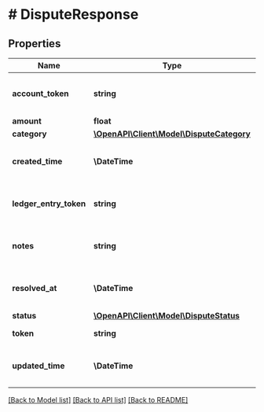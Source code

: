 # # DisputeResponse

## Properties

Name | Type | Description | Notes
------------ | ------------- | ------------- | -------------
**account_token** | **string** | Unique identifier of the credit account on which the dispute was created. |
**amount** | **float** | Amount of the dispute. |
**category** | [**\OpenAPI\Client\Model\DisputeCategory**](DisputeCategory.md) |  |
**created_time** | **\DateTime** | Date and time when the dispute was created on Marqeta&#39;s credit platform, in UTC. |
**ledger_entry_token** | **string** | Unique identifier of the journal entry (&#x60;authorization.clearing&#x60; type only) in dispute. |
**notes** | **string** | Additional information on the dispute (for example, a reason for the dispute). | [optional]
**resolved_at** | **\DateTime** | Date and time when the dispute was resolved and no longer in &#x60;ACTIVE&#x60; status. | [optional]
**status** | [**\OpenAPI\Client\Model\DisputeStatus**](DisputeStatus.md) |  |
**token** | **string** | Unique identifier of the dispute. |
**updated_time** | **\DateTime** | Date and time when the dispute was last updated on Marqeta&#39;s credit platform, in UTC. |

[[Back to Model list]](../../README.md#models) [[Back to API list]](../../README.md#endpoints) [[Back to README]](../../README.md)
